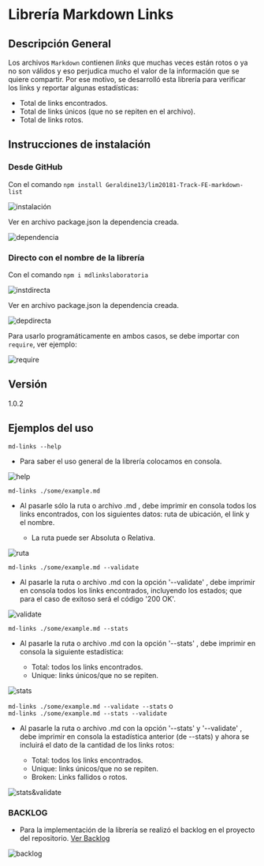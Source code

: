 # Librería Markdown Links


## Descripción General

Los archivos `Markdown` contienen _links_ que muchas veces están rotos o ya no son 
válidos y eso perjudica mucho el valor de la información que se quiere compartir.
Por ese motivo, se desarrolló esta librería para verificar los links y reportar
algunas estadísticas:

- Total de links encontrados.
- Total de links únicos (que no se repiten en el archivo).
- Total de links rotos.

## Instrucciones de instalación

### Desde GitHub

Con el comando `npm install Geraldine13/lim20181-Track-FE-markdown-list`

![instalación](https://s15.postimg.cc/5vfotzvhn/instalaci_n.png)

Ver en archivo package.json la dependencia creada.

![dependencia](https://s15.postimg.cc/u88mlqqcr/Dependencia.png)

### Directo con el nombre de la librería

Con el comando `npm i mdlinkslaboratoria`

![instdirecta](https://s15.postimg.cc/uz1crosrv/instdirect.png)

Ver en archivo package.json la dependencia creada.

![depdirecta](https://s15.postimg.cc/tjzs2z74b/depdirect.png)

Para usarlo programáticamente en ambos casos, se debe importar con `require`, ver ejemplo:

![require](https://s15.postimg.cc/owybepw7v/require.png)

## Versión

1.0.2

## Ejemplos del uso

`md-links --help`
- Para saber el uso general de la librería colocamos en consola.

![help](https://s15.postimg.cc/5k2tufm9n/help.png)

`md-links ./some/example.md`
- Al pasarle sólo la ruta o archivo .md , debe imprimir en consola todos los links encontrados, con los siguientes datos: ruta de ubicación, el link y el nombre.

  * La ruta puede ser Absoluta o Relativa.

![ruta](https://s15.postimg.cc/9uhhqgu23/ruta.png)

`md-links ./some/example.md --validate`
- Al pasarle la ruta o archivo .md con la opción '--validate' , debe imprimir en consola todos los links encontrados, incluyendo los estados; que para el caso de exitoso será el código '200 OK'.

![validate](https://s15.postimg.cc/ehnjs6zej/validate.png)

`md-links ./some/example.md --stats`
- Al pasarle la ruta o archivo .md con la opción '--stats' , debe imprimir en consola la siguiente estadística:

  * Total: todos los links encontrados.
  * Unique: links únicos/que no se repiten. 


![stats](https://s15.postimg.cc/d3vwwi2ln/stats.png)

`md-links ./some/example.md --validate --stats` o  
`md-links ./some/example.md --stats --validate`
- Al pasarle la ruta o archivo .md con la opción '--stats' y '--validate' , debe imprimir en consola la estadística anterior (de --stats) y ahora se incluirá el dato de la cantidad de los links rotos:

  * Total: todos los links encontrados.
  * Unique: links únicos/que no se repiten. 
  * Broken: Links fallidos o rotos.

![stats&validate](https://s15.postimg.cc/l9dyv419n/statsyvalidate.png)

### BACKLOG

- Para la implementación de la librería se realizó el backlog en el proyecto del repositorio. [Ver Backlog](https://github.com/Geraldine13/lim20181-Track-FE-markdown-list/projects/1)

![backlog](https://s15.postimg.cc/hsgi5pc3v/backlog.png)

